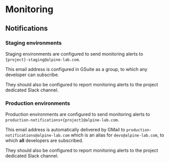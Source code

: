 # Monitoring

## Notifications

### Staging environments

Staging environments are configured to send monitoring alerts to
`{project}-staging@alpine-lab.com`.

This email address is configured in GSuite as a group, to which any developer
can subscribe.

They should also be configured to report monitoring alerts to the project
dedicated Slack channel.

### Production environments

Production environments are configured to send monitoring alerts to
`production-notifications+{project}@alpine-lab.com`.

This email address is automatically delivered by GMail to
`production-notifications@alpine-lab.com` which is an alias for
`devs@alpine-lab.com`, to which **all** developers are subscribed.

They should also be configured to report monitoring alerts to the project
dedicated Slack channel.
